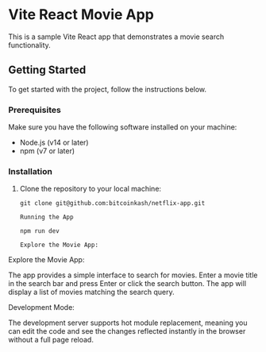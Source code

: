 # Vite React Movie App

This is a sample Vite React app that demonstrates a movie search functionality.

## Getting Started

To get started with the project, follow the instructions below.

### Prerequisites

Make sure you have the following software installed on your machine:

- Node.js (v14 or later)
- npm (v7 or later)

### Installation

1. Clone the repository to your local machine:

   ```shell
   git clone git@github.com:bitcoinkash/netflix-app.git

   Running the App

   npm run dev

   Explore the Movie App:

Explore the Movie App:

The app provides a simple interface to search for movies. Enter a movie title in the search bar and press Enter or click the search button. The app will display a list of movies matching the search query.

Development Mode:

The development server supports hot module replacement, meaning you can edit the code and see the changes reflected instantly in the browser without a full page reload.

